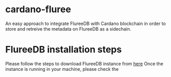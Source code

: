 # cardano-fluree

An easy approach to integrate FlureeDB with Cardano blockchain in order to store and retreive the metadata on FlureeDB as a sidechain.

# FlureeDB installation steps
Please follow the steps to download FlureeDB instance from [here](https://docs.flur.ee/docs/1.0.0/getting-started/installation)
Once the instance is running in your machine, please check the 

